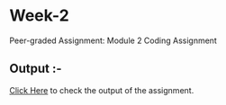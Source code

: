 # Week-2
Peer-graded Assignment: Module 2 Coding Assignment
## Output :-
<a href="https://souvikmajumder26.github.io/HTML-CSS-and-JavaScript-for-Web-Developers/Week-2/" target="_blank">Click Here</a> to check the output of the assignment.

